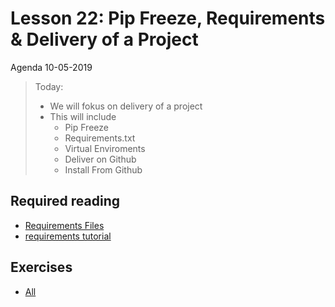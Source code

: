 # Lesson 22: Pip Freeze, Requirements & Delivery of a Project
Agenda 10-05-2019


> Today:
> * We will fokus on delivery of a project
> * This will include
>     * Pip Freeze
>     * Requirements.txt
>     * Virtual Enviroments
>     * Deliver on Github
>     * Install From Github
    
## Required reading
* [Requirements Files](https://pip.pypa.io/en/stable/user_guide/#requirements-files)
* [requirements tutorial](materials/tutorial_requirements_pip_freeze.md)

## Exercises
* [All](exercises/)


